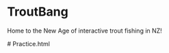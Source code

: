 <!DOCTYPE html>
<html>

<head>
  <title> bootstrap</title>

<link rel="stylesheet"
href="https://maxcdn.bootstrapcdn.com/bootstrap/3.3.7/css/bootstrap.min.css">
<script
src="https://ajax.googleapis.com/ajax/libs/jquery/3.2.1/jquery.min.js"></script>
<script
src="https://maxcdn.bootstrapcdn.com/bootstrap/3.3.7/js/bootstrap.min.js"></script>
</head>

<body>
<div class="jumbotron text-center">
  <h1>TroutBang</h1>
  <p>Home to the New Age of interactive trout fishing in NZ!</p>
</div>


</body>
</html>
# Practice.html
